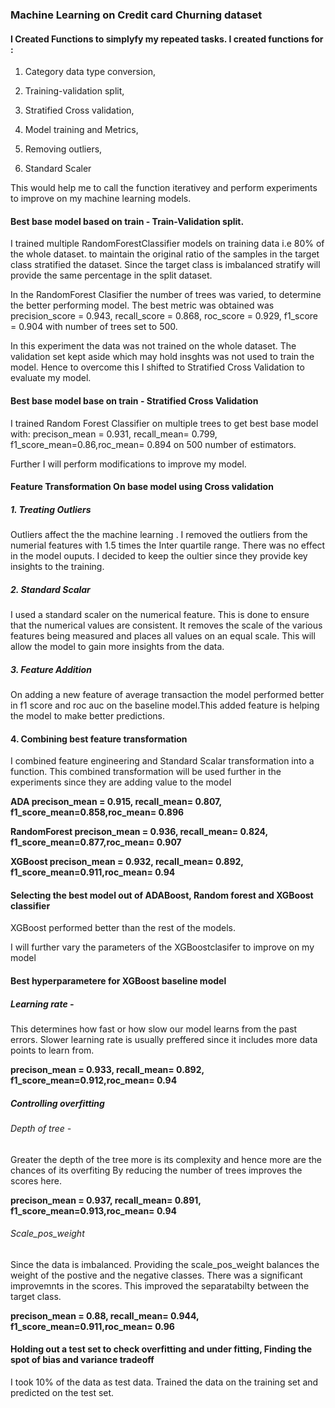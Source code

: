 ### Machine Learning on Credit card Churning dataset

#### I Created Functions to simplyfy my repeated tasks. I created functions for :


 1. Category data type conversion,  
 
 2. Training-validation split,  
 
 3. Stratified Cross validation,  
  
 4. Model training and Metrics, 
 
 5. Removing outliers,  
 
 6. Standard Scaler

  This would help me to call the function iterativey and perform experiments to improve on my machine learning models.


#### Best base model based on train - Train-Validation split.

I trained multiple RandomForestClassifier models on training data i.e 80% of the whole dataset. 
to maintain the original ratio of the samples in the target class stratified the dataset. Since the target class is imbalanced stratify will provide the same percentage in the split dataset. 


In the RandomForest Clasifier the number of trees was varied, to determine the better performing model. The best metric was obtained was precision_score = 0.943, recall_score = 0.868, roc_score = 0.929, f1_score = 0.904 with number of trees set to 500.

In this experiment the data was not trained on the whole dataset. The validation set kept aside which may hold insghts was not used to train the model. Hence to overcome this I shifted to Stratified Cross Validation to evaluate my model.



#### Best base model base on train - Stratified Cross Validation

I trained Random Forest Classifier on multiple trees to get best base model with:
precison_mean = 0.931, recall_mean= 0.799, f1_score_mean=0.86,roc_mean= 0.894 on 500 number of estimators.

Further I will perform modifications to improve my model.


#### Feature Transformation On base model using Cross validation

##### 1. Treating Outliers

Outliers affect the the machine learning . I removed the outliers from the numerial features with 1.5 times the Inter quartile range. There was no effect in the model ouputs. I decided to keep the oultier since they provide key insights to the training.

##### 2. Standard Scalar 

I used a standard scaler on the numerical feature. This is done to ensure that the numerical values are consistent. It removes the scale of the various features being measured and places all values on an equal scale. This will allow the model to gain more insights from the data.


##### 3. Feature Addition

On adding a new feature of average transaction the model performed better in f1 score and roc auc on the baseline model.This added feature is helping the model to make better predictions.

#### 4. Combining best feature transformation

I combined feature engineering and Standard Scalar transformation into a function. This combined transformation will be used further in the experiments since they are adding value to the model

**ADA
precison_mean = 0.915, recall_mean= 0.807, f1_score_mean=0.858,roc_mean= 0.896**

**RandomForest
precison_mean = 0.936, recall_mean= 0.824, f1_score_mean=0.877,roc_mean= 0.907**

**XGBoost
precison_mean = 0.932, recall_mean= 0.892, f1_score_mean=0.911,roc_mean= 0.94**



#### Selecting the best model out of ADABoost, Random forest and XGBoost classifier

XGBoost performed better than the rest of the models. 


I will further vary the parameters of the XGBoostclasifer to improve on my model


#### Best hyperparametere for XGBoost baseline model

##### Learning rate -

This determines how fast or how slow our model learns from the past errors. Slower learning rate is usually preffered since it includes more data points to learn from.

**precison_mean = 0.933, recall_mean= 0.892, f1_score_mean=0.912,roc_mean= 0.94**

##### Controlling overfitting

###### Depth of tree - 

Greater the depth of the tree more is its complexity and hence more are the chances of its overfiting
By reducing the number of trees improves the scores here.

**precison_mean = 0.937, recall_mean= 0.891, f1_score_mean=0.913,roc_mean= 0.94**



###### Scale_pos_weight

Since the data is imbalanced. Providing the scale_pos_weight balances the weight of the postive and the negative classes. There was a significant improvemnts in the scores. This improved the separatabilty between the target class.

**precison_mean = 0.88, recall_mean= 0.944, f1_score_mean=0.911,roc_mean= 0.96**


#### Holding out a test set to check overfitting and under fitting, Finding the spot of bias and variance tradeoff


I took 10% of the data as test data. Trained the data on the training set and predicted on the test set.


